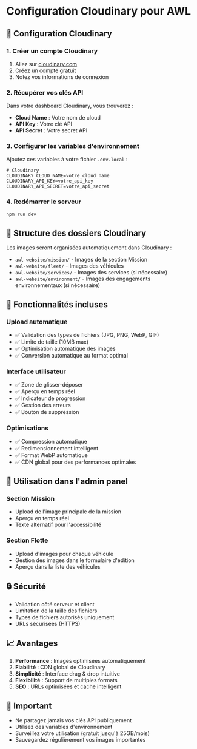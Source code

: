 # Configuration Cloudinary pour AWL

## 🚀 Configuration Cloudinary

### 1. Créer un compte Cloudinary

1. Allez sur [cloudinary.com](https://cloudinary.com)
2. Créez un compte gratuit
3. Notez vos informations de connexion

### 2. Récupérer vos clés API

Dans votre dashboard Cloudinary, vous trouverez :
- **Cloud Name** : Votre nom de cloud
- **API Key** : Votre clé API
- **API Secret** : Votre secret API

### 3. Configurer les variables d'environnement

Ajoutez ces variables à votre fichier `.env.local` :

```env
# Cloudinary
CLOUDINARY_CLOUD_NAME=votre_cloud_name
CLOUDINARY_API_KEY=votre_api_key
CLOUDINARY_API_SECRET=votre_api_secret
```

### 4. Redémarrer le serveur

```bash
npm run dev
```

## 📁 Structure des dossiers Cloudinary

Les images seront organisées automatiquement dans Cloudinary :

- `awl-website/mission/` - Images de la section Mission
- `awl-website/fleet/` - Images des véhicules
- `awl-website/services/` - Images des services (si nécessaire)
- `awl-website/environment/` - Images des engagements environnementaux (si nécessaire)

## 🔧 Fonctionnalités incluses

### Upload automatique
- ✅ Validation des types de fichiers (JPG, PNG, WebP, GIF)
- ✅ Limite de taille (10MB max)
- ✅ Optimisation automatique des images
- ✅ Conversion automatique au format optimal

### Interface utilisateur
- ✅ Zone de glisser-déposer
- ✅ Aperçu en temps réel
- ✅ Indicateur de progression
- ✅ Gestion des erreurs
- ✅ Bouton de suppression

### Optimisations
- ✅ Compression automatique
- ✅ Redimensionnement intelligent
- ✅ Format WebP automatique
- ✅ CDN global pour des performances optimales

## 🎯 Utilisation dans l'admin panel

### Section Mission
- Upload de l'image principale de la mission
- Aperçu en temps réel
- Texte alternatif pour l'accessibilité

### Section Flotte
- Upload d'images pour chaque véhicule
- Gestion des images dans le formulaire d'édition
- Aperçu dans la liste des véhicules

## 🔒 Sécurité

- Validation côté serveur et client
- Limitation de la taille des fichiers
- Types de fichiers autorisés uniquement
- URLs sécurisées (HTTPS)

## 📈 Avantages

1. **Performance** : Images optimisées automatiquement
2. **Fiabilité** : CDN global de Cloudinary
3. **Simplicité** : Interface drag & drop intuitive
4. **Flexibilité** : Support de multiples formats
5. **SEO** : URLs optimisées et cache intelligent

## 🚨 Important

- Ne partagez jamais vos clés API publiquement
- Utilisez des variables d'environnement
- Surveillez votre utilisation (gratuit jusqu'à 25GB/mois)
- Sauvegardez régulièrement vos images importantes 